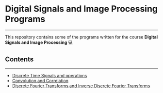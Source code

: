 # Digital Signals and Image Processing Programs
------------------------------------------

This repository contains some of the programs written for the course **Digital Signals and Image Processing**  :computer: 

## Contents
------------------------------------------

* [Discrete Time Signals and operations](./Discrete_Time_Signals)
* [Convolution and Correlation](./Convolution_and_Correlation)
* [Discrete Fourier Transforms and Inverse Discrete Fourier Transforms](./Discrete_Fourier_Transforms_and_Inverse_Discrete_Fourier_Transforms)

